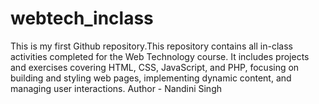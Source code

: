 # webtech_inclass
This is my first Github repository.This repository contains all in-class activities completed for the Web Technology course. It includes projects and exercises covering HTML, CSS, JavaScript, and PHP, focusing on building and styling web pages, implementing dynamic content, and managing user interactions. 
Author - Nandini Singh
